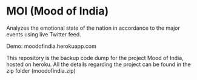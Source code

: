 # MOI (Mood of India)

Analyzes the emotional state of the nation in accordance to the major events using live Twitter feed.

Demo: moodofindia.herokuapp.com

This repository is the backup code dump for the project Mood of India, hosted on heroku. All the details regarding the project can be found in the zip folder (moodofindia.zip)

